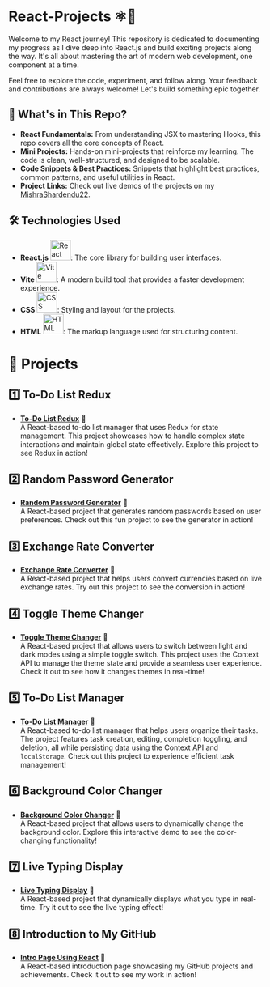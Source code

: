 # React-Projects ⚛️🚀

Welcome to my React journey! This repository is dedicated to documenting my progress as I dive deep into React.js and build exciting projects along the way. It's all about mastering the art of modern web development, one component at a time.

Feel free to explore the code, experiment, and follow along. Your feedback and contributions are always welcome! Let's build something epic together.

## 🚩 What's in This Repo?
- **React Fundamentals:** From understanding JSX to mastering Hooks, this repo covers all the core concepts of React.
- **Mini Projects:** Hands-on mini-projects that reinforce my learning. The code is clean, well-structured, and designed to be scalable.
- **Code Snippets & Best Practices:** Snippets that highlight best practices, common patterns, and useful utilities in React.
- **Project Links:** Check out live demos of the projects on my [MishraShardendu22](https://github.com/MishraShardendu22).

## 🛠️ Technologies Used
- **React.js** <img src="https://upload.wikimedia.org/wikipedia/commons/a/a7/React-icon.svg" alt="React Logo" width="40" height="40">: The core library for building user interfaces.
- **Vite** <img src="https://vitejs.dev/logo.svg" alt="Vite Logo" width="40" height="40">: A modern build tool that provides a faster development experience.
- **CSS** <img src="https://upload.wikimedia.org/wikipedia/commons/6/62/CSS3_logo.svg" alt="CSS Logo" width="40" height="40">: Styling and layout for the projects.
- **HTML** <img src="https://upload.wikimedia.org/wikipedia/commons/6/61/HTML5_logo_and_wordmark.svg" alt="HTML Logo" width="40" height="40">: The markup language used for structuring content.


# 📝 Projects

## 1️⃣ To-Do List Redux
- **[To-Do List Redux](https://todo-redux-shardendu-mishra.netlify.app/)** 🚀  
  A React-based to-do list manager that uses Redux for state management. This project showcases how to handle complex state interactions and maintain global state effectively. Explore this project to see Redux in action!

## 2️⃣ Random Password Generator
- **[Random Password Generator](https://random-password-shardendu-mishra.netlify.app/)** 🚀  
  A React-based project that generates random passwords based on user preferences. Check out this fun project to see the generator in action!

## 3️⃣ Exchange Rate Converter
- **[Exchange Rate Converter](https://exchange-rate-shardendu-mishra.netlify.app/)** 🚀  
  A React-based project that helps users convert currencies based on live exchange rates. Try out this project to see the conversion in action!

## 4️⃣ Toggle Theme Changer
- **[Toggle Theme Changer](https://theme-changer-shardendu-mishra.netlify.app/)** 🚀  
  A React-based project that allows users to switch between light and dark modes using a simple toggle switch. This project uses the Context API to manage the theme state and provide a seamless user experience. Check it out to see how it changes themes in real-time!

## 5️⃣ To-Do List Manager
- **[To-Do List Manager](https://todo-list-shardendu-mishra.netlify.app/)** 🚀  
  A React-based to-do list manager that helps users organize their tasks. The project features task creation, editing, completion toggling, and deletion, all while persisting data using the Context API and `localStorage`. Check out this project to experience efficient task management!

## 6️⃣ Background Color Changer
- **[Background Color Changer](https://background-color-changer-react-mishra.netlify.app/)** 🚀  
  A React-based project that allows users to dynamically change the background color. Explore this interactive demo to see the color-changing functionality!

## 7️⃣ Live Typing Display
- **[Live Typing Display](https://live-typing-shardendu-mishra.netlify.app/)** 🚀  
  A React-based project that dynamically displays what you type in real-time. Try it out to see the live typing effect!

## 8️⃣ Introduction to My GitHub
- **[Intro Page Using React](https://intro-react-shardendu-mishra.netlify.app/)** 🚀  
  A React-based introduction page showcasing my GitHub projects and achievements. Check it out to see my work in action!
